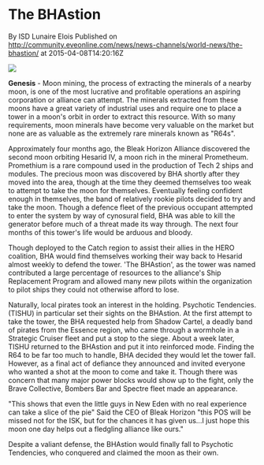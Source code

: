 # The BHAstion
By ISD Lunaire Elois
Published on http://community.eveonline.com/news/news-channels/world-news/the-bhastion/ at 2015-04-08T14:20:16Z

![](http://web.ccpgamescdn.com/newssystem/media/67087/1/IC.png)

**Genesis** - Moon mining, the process of extracting the minerals of a nearby moon, is one of the most lucrative and profitable operations an aspiring corporation or alliance can attempt. The minerals extracted from these moons have a great variety of industrial uses and require one to place a tower in a moon's orbit in order to extract this resource. With so many requirements, moon minerals have become very valuable on the market but none are as valuable as the extremely rare minerals known as "R64s".

Approximately four months ago, the Bleak Horizon Alliance discovered the second moon orbiting Hesarid IV, a moon rich in the mineral Prometheum. Promethium is a rare compound used in the production of Tech 2 ships and modules. The precious moon was discovered by BHA shortly after they moved into the area, though at the time they deemed themselves too weak to attempt to take the moon for themselves. Eventually feeling confident enough in themselves, the band of relatively rookie pilots decided to try and take the moon. Though a defence fleet of the previous occupant attempted to enter the system by way of cynosural field, BHA was able to kill the generator before much of a threat made its way through. The next four months of this tower's life would be arduous and bloody.

Though deployed to the Catch region to assist their allies in the HERO coalition, BHA would find themselves working their way back to Hesarid almost weekly to defend the tower. 'The BHAstion', as the tower was named contributed a large percentage of resources to the alliance's Ship Replacement Program and allowed many new pilots within the organization to pilot ships they could not otherwise afford to lose.

Naturally, local pirates took an interest in the holding. Psychotic Tendencies. (TISHU) in particular set their sights on the BHAstion. At the first attempt to take the tower, the BHA requested help from Shadow Cartel, a deadly band of pirates from the Essence region, who came through a wormhole in a Strategic Cruiser fleet and put a stop to the siege. About a week later, TISHU returned to the BHAstion and put it into reinforced mode. Finding the R64 to be far too much to handle, BHA decided they would let the tower fall. However, as a final act of defiance they announced and invited everyone who wanted a shot at the moon to come and take it. Though there was concern that many major power blocks would show up to the fight, only the Brave Collective, Bombers Bar and Spectre fleet made an appearance.

"This shows that even the little guys in New Eden with no real experience can take a slice of the pie" Said the CEO of Bleak Horizon "this POS will be missed not for the ISK, but for the chances it has given us...I just hope this moon one day helps out a fledgling alliance like ours."

Despite a valiant defense, the BHAstion would finally fall to Psychotic Tendencies, who conquered and claimed the moon as their own.

